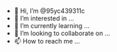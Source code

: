 - 👋 Hi, I’m @95yc439311c
- 👀 I’m interested in ...
- 🌱 I’m currently learning ...
- 💞️ I’m looking to collaborate on ...
- 📫 How to reach me ...

<!---
95yc439311c/95yc439311c is a ✨ special ✨ repository because its `README.md` (this file) appears on your GitHub profile.
You can click the Preview link to take a look at your changes.
--->
